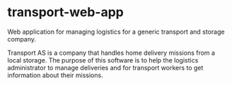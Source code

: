 # transport-web-app
Web application for managing logistics for a generic transport and storage company.

Transport AS is a company that handles home delivery missions from a local
storage. The purpose of this software is to help the logistics administrator to
manage deliveries and for transport workers to get information about their
missions.
